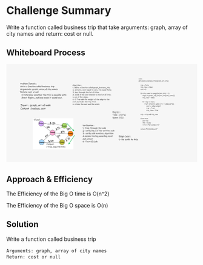 # Challenge Summary

Write a function called business trip that take arguments: graph, array of city names and return: cost or null.

## Whiteboard Process

![](graph_business_trip.png)

## Approach & Efficiency

The Efficiency of the Big O time is O(n^2)

The Efficiency of the Big O space is O(n)

## Solution

Write a function called business trip

    Arguments: graph, array of city names
    Return: cost or null
